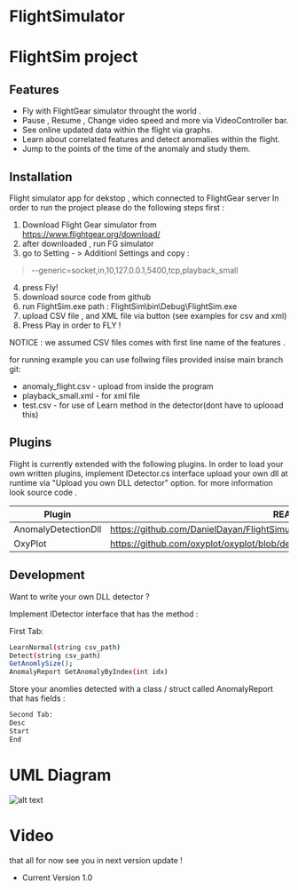 # FlightSimulator



# FlightSim project
## 







## Features

- Fly with FlightGear simulator throught the world .
- Pause , Resume , Change video speed and more via VideoController bar.
- See online updated data within the flight via graphs.
- Learn about correlated features and detect anomalies within the flight.
- Jump to the points of the time of the anomaly and study them.







## Installation

Flight simulator app for dekstop , which connected to FlightGear server
In order to run the project please do the following steps first :

 1) Download Flight Gear simulator from  https://www.flightgear.org/download/
 2) after downloaded , run FG simulator
 3) go to Setting - > Additionl Settings and copy : 
 > --generic=socket,in,10,127.0.0.1,5400,tcp,playback_small
 4) press Fly!
 5) download source code from github
 6) run FlightSim.exe 
 path : FlightSim\bin\Debug\FlightSim.exe
 8) upload CSV file  , and XML file via button (see examples for csv and xml)
 9) Press Play in order to FLY !
 
 NOTICE : we assumed CSV files comes with first line name of the features .

for running example you can use follwing files provided insise main branch git: 

* anomaly_flight.csv - upload from inside the program
* playback_small.xml - for xml file
* test.csv - for use of Learn method in the detector(dont have to uplooad this)

## Plugins

Flight is currently extended with the following plugins.
In order to load your own written plugins,  implement IDetector.cs interface 
upload your own dll at runtime via "Upload you own DLL detector" option.
for more information look source code .


| Plugin | README |
| ------ | ------ |
| AnomalyDetectionDll |https://github.com/DanielDayan/FlightSimulator_Project/FlightSim/Plugins/README.md |
| OxyPlot | https://github.com/oxyplot/oxyplot/blob/develop/README.md


## Development

Want to write your own DLL detector ? 

Implement IDetector interface that has the method : 

First Tab:

```sh
LearnNormal(string csv_path)
Detect(string csv_path)
GetAnomlySize(); 
AnomalyReport GetAnomalyByIndex(int idx)
```
Store your anomlies detected with a class / struct called AnomalyReport that has fields :
```sh
Second Tab:
Desc
Start
End
```

# UML Diagram 

![alt text](https://github.com/DanielDayan/FlightSimulator/blob/66573838ca54c620fc323d2e0addd80421d36695/UML.png)

# Video 



that all for now see you in next version update !

* Current Version 1.0 








